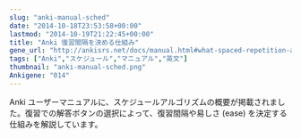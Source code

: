 ```yaml
---
slug: "anki-manual-sched"
date: "2014-10-18T23:53:58+00:00"
lastmod: "2014-10-19T21:22:45+00:00"
title: "Anki 復習間隔を決める仕組み"
gene_url: "http://ankisrs.net/docs/manual.html#what-spaced-repetition-algorithm-does-anki-use"
tags: ["Anki","スケジュール","マニュアル","英文"]
thumbnail: "anki-manual-sched.png"
Ankigene: "014"
---
```

Anki ユーザーマニュアルに、スケジュールアルゴリズムの概要が掲載されました。復習での解答ボタンの選択によって、復習間隔や易しさ (ease) を決定する仕組みを解説しています。

